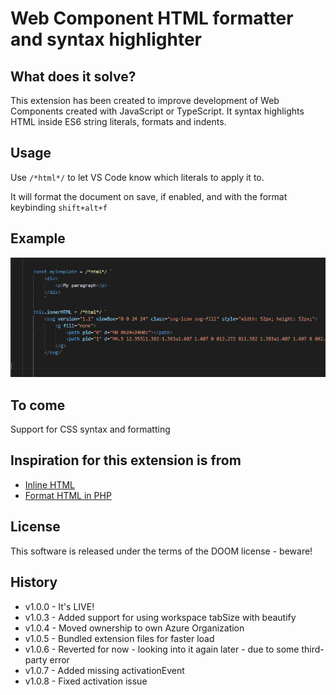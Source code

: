 # Web Component HTML formatter and syntax highlighter

## What does it solve?

This extension has been created to improve development of Web Components created with JavaScript or TypeScript. It syntax highlights HTML inside ES6 string literals, formats and indents.

## Usage

Use `/*html*/` to let VS Code know which literals to apply it to.

It will format the document on save, if enabled, and with the format keybinding `shift+alt+f`

## Example

![](https://github.com/thomas-ziirsen/web-component-vs-code-extension/raw/main/src/images/usage.png)

## To come
Support for CSS syntax and formatting

## Inspiration for this extension is from

* [Inline HTML](https://marketplace.visualstudio.com/items?itemName=colton.inline-html)
* [Format HTML in PHP](https://marketplace.visualstudio.com/items?itemName=rifi2k.format-html-in-php)


## License

This software is released under the terms of the DOOM license - beware!

## History

* v1.0.0 - It's LIVE!
* v1.0.3 - Added support for using workspace tabSize with beautify
* v1.0.4 - Moved ownership to own Azure Organization
* v1.0.5 - Bundled extension files for faster load
* v1.0.6 - Reverted for now - looking into it again later - due to some third-party error
* v1.0.7 - Added missing activationEvent
* v1.0.8 - Fixed activation issue
